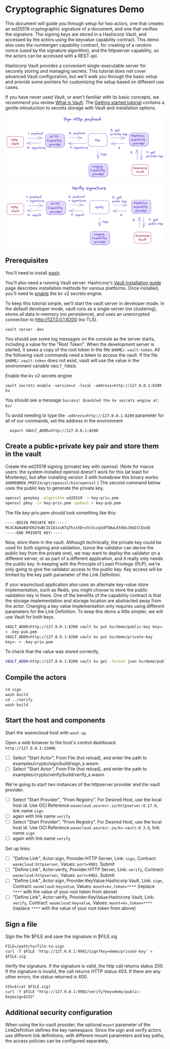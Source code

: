 # Cryptographic Signatures Demo

This document will guide you through setup for two actors, one that creates an ed25519 cryptographic signature of a document,
and one that verifies the signature. The signing keys are stored in a Hashicorp Vault, and accessed by the actors 
using the keyvalue capability contract. This demo also uses the numbergen capability contract, for creating of
a random nonce (used by the signature algorithm), and the httpserver capability, so the actors can be accessed with a REST api.

Hashicorp Vault provides a convenient single-executable server for securely storing and managing secrets.
This tutorial does not cover advanced Vault configuration, but we'll
walk you through the basic setup and provide some pointers for customizing the setup based on different use cases.

If you have never used Vault, or aren't familiar with its basic concepts, we recommend you review [What is Vault](https://developer.hashicorp.com/vault/tutorials/getting-started/getting-started-intro).
The [Getting started tutorial](https://developer.hashicorp.com/vault/tutorials/getting-started) contains a gentle introduction to secrets storage with Vault and installation options.

![image-actor](./img/sign-actor.png)

![image-actor](./img/verify-actor.png)


## Prerequisites

You'll need to install [wash](https://wasmcloud.dev/overview/installation/).

You'll also need a running Vault server. Hashicorp's [Vault installation guide](https://developer.hashicorp.com/vault/docs/install) page describes installation methods for various platforms.
Once installed, you'll need to [enable](https://developer.hashicorp.com/vault/docs/secrets/kv/kv-v2) the kv v2 secrets engine.

To keep this tutorial simple, we'll start the vault server in developer mode. In the default developer mode, vault runs as a single server (no clustering), stores all data in-memory (no persistence), and uses an unencrypted connection to http://127.0.0.1:8200 (no TLS).
```
vault server -dev
```

You should see some log messages on the console as the server starts, 
including a value for the "Root Token". When the development server is started, it saves a copy of the root token in the file `$HOME/.vault-token`.
All the following vault commands need a token to access the vault. If the file `$HOME/.vault-token` does not exist, vault will use the value in the environment variable `VAULT_TOKEN`.

Enable the kv v2 secrets engine
```
vault secrets enable -version=2 -local -address=http://127.0.0.1:8200 kv
```

You should see a message `Success! Enavbled the kv secrets engine at: kv/`

To avoid needing to type the `-address=http://127.0.0.1:8200` parameter for all of our commands, set the address in the environment
```
  export VAULT_ADDR=http://127.0.0.1:8200
```


## Create a public+private key pair and store them in the vault

Create the ed25519 signing (private) key with openssl. (Note for macos users: the system-installed openssl doesn't work for this (at least for Monterey), but after installing version 3 with homebrew this binary works: `$HOMEBREW_PREFIX/opt/openssl/bin/openssl` )
The second command below uses the public key to generate the private key.
```sh
openssl genpkey -algorithm ed25519  > key-priv.pem
openssl pkey -in key-priv.pem -pubout > key-pub.pem
```

The file key-priv.pem should look something like this:

```pem
-----BEGIN PRIVATE KEY-----
MC4CAQAwBQYDK2VwBCIEIA1suKTqTkstXD+zVc5czgSdPIWwL6t0OsJOmICCQsdQ
-----END PRIVATE KEY-----
```

Now, store them in the vault. Although technically, the private key could be used for both signing and validation,
(since the validator can derive the public key from the private one), we may want to deploy the validator on a different
server, or as part of a different application, and it really only needs the public key. In keeping with the Principle of Least Privilege (PLP), we're
only going to give the validator access to the public key. Key access will be limited by the key path parameter
of the Link Definition.

If your wasmcloud application also uses an alternate key-value store implementation, such as Redis,
you might choose to store the public validation key in there. One of the benefits of the
capability contract is that the storage implementation and storage location are abstracted away from the actor.
Changing a key value implementation only requires using different parameters for the Link Definition.
To keep this demo a little simpler, we will use Vault for both keys.

```shell
VAULT_ADDR=http://127.0.0.1:8200 vault kv put kv/demo/public-key key=- < .key-pub.pem
VAULT_ADDR=http://127.0.0.1:8200 vault kv put kv/demo/private-key key=- < .key-priv.pem
```

To check that the value was stored correctly,
```sh
VAULT_ADDR=http://127.0.0.1:8200 vault kv get -format json kv/demo/public-key | jq -r '.data.data.key'
```

## Compile the actors

```
cd sign
wash build
cd ../verify
wash build
```

## Start the host and components

Start the wasmcloud host with `wash up`.

Open a web browser to the host's control dashboard. `http://127.0.0.1:22000`.
- [ ] Select "Start Actor", From File (hot reload), and enter the path to examples/crypto/sign/build/sign_s.wasm.
- [ ] Select "Start Actor", From File (hot reload), and enter the path to examples/crypto/verify/build/verify_s.wasm.

We're going to start two instances of the httpserver provider and the vault provider.
- [ ] Select "Start Provider", "From Registry". For Desired Host, use the local host id. Use OCI Reference `wasmcloud.azurecr.io/httpserver:0.17.0`, link name `sign`
- [ ] again with link name `verify`
- [ ] Select "Start Provider", "From Registry". For Desired Host, use the local host id. Use OCI Reference `wasmcloud.azurecr.io/kv-vault:0.3.0`, link name `sign`
- [ ] again with link name `verify`

Set up links:
- [ ] "Define Link", Actor:sign, Provider:HTTP Server, Link: `sign`, Contract: `wasmcloud:httpserver`, Values: `port=9901`. Submit
- [ ] "Define Link", Actor:verify, Provider:HTTP Server, Link: `verify`, Contract: `wasmcloud:httpserver`, Values: `port=9902`. Submit
- [ ] "Define Link", Actor:sign, Provider:KeyValue:Hashicorp Vault, Link: `sign`, Contract: `wasmcloud:keyvalue`, Values: `mount=kv,token=****`  (replace `****` with the value of your root token from above)
- [ ] "Define Link", Actor:verify, Provider:KeyValue:Hashicorp Vault, Link: `verify`, Contract: `wasmcloud:keyvalue`, Values: `mount=kv,token=****`  (replace `****` with the value of your root token from above)

## Sign a file

Sign the file $FILE and save the signature in $FILE.sig

```shell
FILE=/path/to/file-to-sign
curl -T $FILE 'http://127.0.0.1:9901/sign?key=demo/private-key' > $FILE.sig
```

Verify the signature. If the signature is valid, the http call returns status 200. If the signature is invalid, the call returns HTTP status 403.
If there are any other errors, the status returned is 400.

```shell
SIG=$(cat $FILE.sig)
curl -T $FILE "http://127.0.0.1:9902/verify?key=demo/public-key&sig=$SIG"
```


## Additional security configuration 

When using the kv-vault provider, the optional `mount` parameter of the LinkDefinition defines the key namespace.
Since the sign and verify actors use different link definitions, with different mount parameters and key paths,
the access policies can be configured separately.
